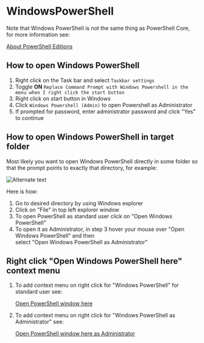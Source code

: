 
# WindowsPowerShell

Note that Windows PowerShell is not the same thing as PowerShell Core, for more information see:

[About PowerShell Editions](https://docs.microsoft.com/en-us/powershell/module/microsoft.powershell.core/about/about_powershell_editions?view=powershell-7)

## How to open Windows PowerShell

1. Right click on the Task bar and select `Taskbar settings`
2. Toggle **ON**
`Replace Command Prompt with Windows Powershell in the menu when I right click the start button`
3. Right click on start button in Windows
4. Click `Windows Powershell (Admin)` to open Powershell as Administrator
5. If prompted for password, enter administrator password and click "Yes" to continue

## How to open Windows PowerShell in target folder

Most likely you want to open Windows PowerShell directly in some folder so that the prompt points to
exactly that directory, for example:

![Alternate text](https://raw.githubusercontent.com/metablaster/WindowsFirewallRuleset/develop/Readme/Screenshots/WindowsPowerShell.png)

Here is how:

1. Go to desired directory by using Windows explorer
2. Click on "File" in top left explorer window
3. To open PowerShell as standard user click on "Open Windows PowerShell"
4. To open it as Administrator, in step 3 hover your mouse over "Open Windows PowerShell" and then\
   select "Open Windows PowerShell as Administrator"

## Right click "Open Windows PowerShell here" context menu

1. To add context menu on right click for "Windows PowerShell" for standard user see:

    [Open PowerShell window here](https://www.tenforums.com/tutorials/60175-open-powershell-window-here-context-menu-add-windows-10-a.html)

2. To add context menu on right click for "Windows PowerShell as Administrator" see:

    [Open PowerShell window here as Administrator](https://www.tenforums.com/tutorials/60177-add-open-powershell-window-here-administrator-windows-10-a.html)
